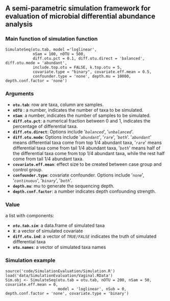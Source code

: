 ## A semi-parametric simulation framework for evaluation of microbial differential abundance analysis

### Main function of simulation function
```
SimulateSeq(otu.tab, model ='loglinear',
            nSam = 100, nOTU = 500, 
            diff.otu.pct = 0.1, diff.otu.direct = 'balanced', diff.otu.mode = 'abundant',
            include.top.otu = FALSE, k.top.otu = 5, 
            covariate.type = "binary", covariate.eff.mean = 0.5, 
            confounder.type = 'none', depth.mu = 10000, depth.conf.factor = 'none')
```

### Arguments
- **`otu.tab`**:     row are taxa, column are samples.   
- **`nOTU`** :    a number, indicates the number of taxa to be simulated.  
- **`nSam`**:     a number, indicates the number of samples to be simulated.   
- **`diff.otu.pct`**:     a numerical fraction between 0 and 1, indicates the percentage of differential taxa.   
- **`diff.otu.direct`**:     Options include '*`balanced`*', '*`unbalanced`*'.  
- **`diff.otu.mode`**:    Options include '*`abundant`*', '*`rare`*', '*`both`*'. '*`abundant`*' means differential taxa come from top 1/4 abundant taxa, '*`rare`*' means differential taxa come from tail 1/4 abundant taxa, '*`both`*' means half of the differential taxa come from top 1/4 abundant taxa, while the rest half come from tail 1/4 abundant taxa.  
- **`covariate.eff.mean`**:     effect size to be created between case group and control group.   
- **`confounder.type`**:     covariate confounder. Options include '*`none`*',  '*`continuous`*', '*`binary`*', '*`both`*'.   
- **`depth.mu`**:     mu to generate the sequencing depth.  
- **`depth.conf.factor`**:    a number indicates depth confounding strength. 


### Value 
a list with components:
-  ***`otu.tab.sim`***:    a data.frame of simulated taxa
- **`X`**:    a vector of simulated covariate
- **`diff.otu.ind`**:   a vector of *`TRUE/FALSE`* indicates the truth of simulated differential taxa
- **`otu.names`**:    a vector of simulated taxa names

### Simulation example
```
source('code/SimulationEvaluation/Simulation.R')
load('data/SimulationEvaluation/Vaginal.RData')
Sim.obj <- SimulateSeq(otu.tab = otu.tab, nOTU = 200, nSam = 50, covariate.eff.mean = 0, 
                       model = 'loglinear', nSub = 0, depth.conf.factor = 'none', covariate.type = 'binary')
```



